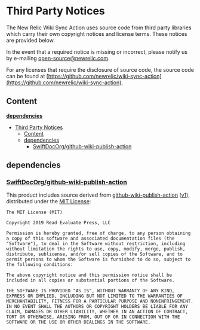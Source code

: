 # Third Party Notices

The New Relic Wiki Sync Action uses source code from third party libraries which carry
their own copyright notices and license terms. These notices are provided
below.

In the event that a required notice is missing or incorrect, please notify us
by e-mailing [open-source@newrelic.com](mailto:open-source@newrelic.com).

For any licenses that require the disclosure of source
code, the source code can be found at [https://github.com/newrelic/wiki-sync-action](https://github.com/newrelic/wiki-sync-action).

## Content

**[dependencies](#dependencies)**

- [Third Party Notices](#third-party-notices)
  - [Content](#content)
  - [dependencies](#dependencies)
    - [SwiftDocOrg/github-wiki-publish-action](#swiftdocorggithub-wiki-publish-action)

## dependencies

### [SwiftDocOrg/github-wiki-publish-action](https://github.com/SwiftDocOrg/github-wiki-publish-action)

This product includes source derived from [github-wiki-publish-action](https://github.com/SwiftDocOrg/github-wiki-publish-action) ([v1](https://github.com/SwiftDocOrg/github-wiki-publish-action/tree/v1)), distributed under the [MIT License](https://github.com/SwiftDocOrg/github-wiki-publish-action/blob/v1/LICENSE.md):

```
The MIT License (MIT)

Copyright 2019 Read Evaluate Press, LLC

Permission is hereby granted, free of charge, to any person obtaining a copy of this software and associated documentation files (the "Software"), to deal in the Software without restriction, including without limitation the rights to use, copy, modify, merge, publish, distribute, sublicense, and/or sell copies of the Software, and to permit persons to whom the Software is furnished to do so, subject to the following conditions:

The above copyright notice and this permission notice shall be included in all copies or substantial portions of the Software.

THE SOFTWARE IS PROVIDED "AS IS", WITHOUT WARRANTY OF ANY KIND, EXPRESS OR IMPLIED, INCLUDING BUT NOT LIMITED TO THE WARRANTIES OF MERCHANTABILITY, FITNESS FOR A PARTICULAR PURPOSE AND NONINFRINGEMENT. IN NO EVENT SHALL THE AUTHORS OR COPYRIGHT HOLDERS BE LIABLE FOR ANY CLAIM, DAMAGES OR OTHER LIABILITY, WHETHER IN AN ACTION OF CONTRACT, TORT OR OTHERWISE, ARISING FROM, OUT OF OR IN CONNECTION WITH THE SOFTWARE OR THE USE OR OTHER DEALINGS IN THE SOFTWARE.
```
